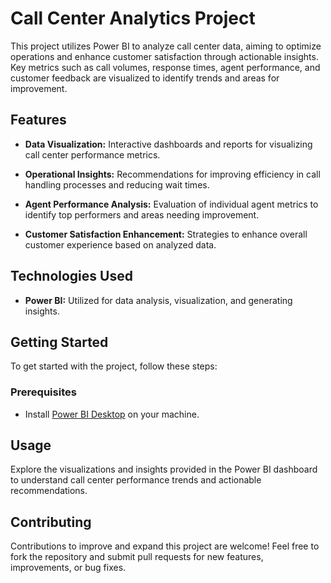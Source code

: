 # Call Center Analytics Project

This project utilizes Power BI to analyze call center data, aiming to optimize operations and enhance customer satisfaction through actionable insights. Key metrics such as call volumes, response times, agent performance, and customer feedback are visualized to identify trends and areas for improvement.

## Features

- **Data Visualization:** Interactive dashboards and reports for visualizing call center performance metrics.
  
- **Operational Insights:** Recommendations for improving efficiency in call handling processes and reducing wait times.
  
- **Agent Performance Analysis:** Evaluation of individual agent metrics to identify top performers and areas needing improvement.
  
- **Customer Satisfaction Enhancement:** Strategies to enhance overall customer experience based on analyzed data.

## Technologies Used

- **Power BI:** Utilized for data analysis, visualization, and generating insights.

## Getting Started

To get started with the project, follow these steps:

### Prerequisites

- Install [Power BI Desktop](https://powerbi.microsoft.com/desktop/) on your machine.

## Usage

Explore the visualizations and insights provided in the Power BI dashboard to understand call center performance trends and actionable recommendations.

## Contributing

Contributions to improve and expand this project are welcome! Feel free to fork the repository and submit pull requests for new features, improvements, or bug fixes.


